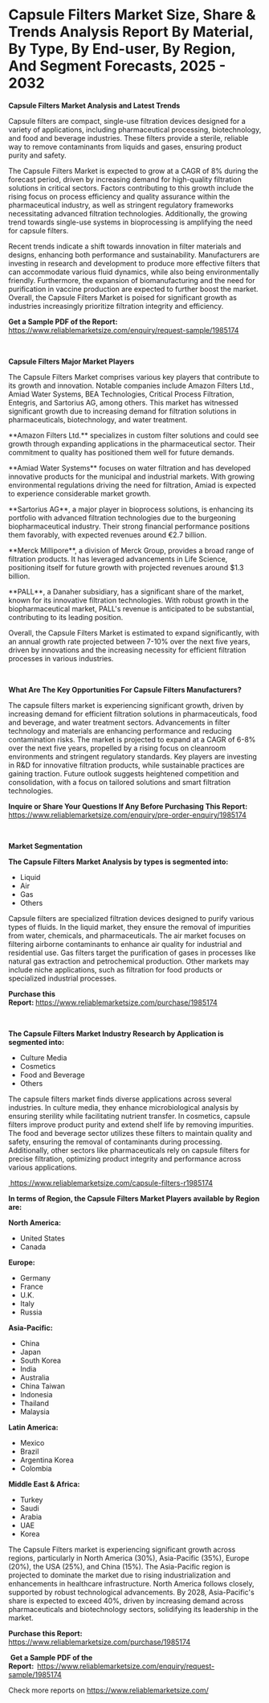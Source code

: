 <p><h1>Capsule Filters Market Size, Share & Trends Analysis Report By Material, By Type, By End-user, By Region, And Segment Forecasts, 2025 - 2032</h1></p><p><strong>Capsule Filters Market Analysis and Latest Trends</strong></p>
<p><p>Capsule filters are compact, single-use filtration devices designed for a variety of applications, including pharmaceutical processing, biotechnology, and food and beverage industries. These filters provide a sterile, reliable way to remove contaminants from liquids and gases, ensuring product purity and safety.</p><p>The Capsule Filters Market is expected to grow at a CAGR of 8% during the forecast period, driven by increasing demand for high-quality filtration solutions in critical sectors. Factors contributing to this growth include the rising focus on process efficiency and quality assurance within the pharmaceutical industry, as well as stringent regulatory frameworks necessitating advanced filtration technologies. Additionally, the growing trend towards single-use systems in bioprocessing is amplifying the need for capsule filters.</p><p>Recent trends indicate a shift towards innovation in filter materials and designs, enhancing both performance and sustainability. Manufacturers are investing in research and development to produce more effective filters that can accommodate various fluid dynamics, while also being environmentally friendly. Furthermore, the expansion of biomanufacturing and the need for purification in vaccine production are expected to further boost the market. Overall, the Capsule Filters Market is poised for significant growth as industries increasingly prioritize filtration integrity and efficiency.</p></p>
<p><strong>Get a Sample PDF of the Report:&nbsp;</strong> <a href="https://www.reliablemarketsize.com/enquiry/request-sample/1985174?utm_campaign=1991&utm_medium=2&utm_source=Github&utm_content=ia&utm_term=10042025&utm_id=capsule-filters">https://www.reliablemarketsize.com/enquiry/request-sample/1985174</a></p>
<p>&nbsp;</p>
<p><strong>Capsule Filters Major Market Players</strong></p>
<p><p>The Capsule Filters Market comprises various key players that contribute to its growth and innovation. Notable companies include Amazon Filters Ltd., Amiad Water Systems, BEA Technologies, Critical Process Filtration, Entegris, and Sartorius AG, among others. This market has witnessed significant growth due to increasing demand for filtration solutions in pharmaceuticals, biotechnology, and water treatment.</p><p>**Amazon Filters Ltd.** specializes in custom filter solutions and could see growth through expanding applications in the pharmaceutical sector. Their commitment to quality has positioned them well for future demands.</p><p>**Amiad Water Systems** focuses on water filtration and has developed innovative products for the municipal and industrial markets. With growing environmental regulations driving the need for filtration, Amiad is expected to experience considerable market growth.</p><p>**Sartorius AG**, a major player in bioprocess solutions, is enhancing its portfolio with advanced filtration technologies due to the burgeoning biopharmaceutical industry. Their strong financial performance positions them favorably, with expected revenues around €2.7 billion.</p><p>**Merck Millipore**, a division of Merck Group, provides a broad range of filtration products. It has leveraged advancements in Life Science, positioning itself for future growth with projected revenues around $1.3 billion.</p><p>**PALL**, a Danaher subsidiary, has a significant share of the market, known for its innovative filtration technologies. With robust growth in the biopharmaceutical market, PALL's revenue is anticipated to be substantial, contributing to its leading position.</p><p>Overall, the Capsule Filters Market is estimated to expand significantly, with an annual growth rate projected between 7-10% over the next five years, driven by innovations and the increasing necessity for efficient filtration processes in various industries.</p></p>
<p>&nbsp;</p>
<p><strong>What Are The Key Opportunities For Capsule Filters Manufacturers?</strong></p>
<p><p>The capsule filters market is experiencing significant growth, driven by increasing demand for efficient filtration solutions in pharmaceuticals, food and beverage, and water treatment sectors. Advancements in filter technology and materials are enhancing performance and reducing contamination risks. The market is projected to expand at a CAGR of 6-8% over the next five years, propelled by a rising focus on cleanroom environments and stringent regulatory standards. Key players are investing in R&D for innovative filtration products, while sustainable practices are gaining traction. Future outlook suggests heightened competition and consolidation, with a focus on tailored solutions and smart filtration technologies.</p></p>
<p><strong>Inquire or Share Your Questions If Any Before Purchasing This Report:</strong> <a href="https://www.reliablemarketsize.com/enquiry/pre-order-enquiry/1985174?utm_campaign=1991&utm_medium=2&utm_source=Github&utm_content=ia&utm_term=10042025&utm_id=capsule-filters">https://www.reliablemarketsize.com/enquiry/pre-order-enquiry/1985174</a></p>
<p>&nbsp;</p>
<p><strong>Market Segmentation</strong></p>
<p><strong>The Capsule Filters Market Analysis by types is segmented into:</strong></p>
<p><ul><li>Liquid</li><li>Air</li><li>Gas</li><li>Others</li></ul></p>
<p><p>Capsule filters are specialized filtration devices designed to purify various types of fluids. In the liquid market, they ensure the removal of impurities from water, chemicals, and pharmaceuticals. The air market focuses on filtering airborne contaminants to enhance air quality for industrial and residential use. Gas filters target the purification of gases in processes like natural gas extraction and petrochemical production. Other markets may include niche applications, such as filtration for food products or specialized industrial processes.</p></p>
<p><strong>Purchase this Report:&nbsp;</strong><a href="https://www.reliablemarketsize.com/purchase/1985174?utm_campaign=1991&utm_medium=2&utm_source=Github&utm_content=ia&utm_term=10042025&utm_id=capsule-filters">https://www.reliablemarketsize.com/purchase/1985174</a></p>
<p>&nbsp;</p>
<p><strong>The Capsule Filters Market Industry Research by Application is segmented into:</strong></p>
<p><ul><li>Culture Media</li><li>Cosmetics</li><li>Food and Beverage</li><li>Others</li></ul></p>
<p><p>The capsule filters market finds diverse applications across several industries. In culture media, they enhance microbiological analysis by ensuring sterility while facilitating nutrient transfer. In cosmetics, capsule filters improve product purity and extend shelf life by removing impurities. The food and beverage sector utilizes these filters to maintain quality and safety, ensuring the removal of contaminants during processing. Additionally, other sectors like pharmaceuticals rely on capsule filters for precise filtration, optimizing product integrity and performance across various applications.</p></p>
<p><a href="https://www.reliablemarketsize.com/capsule-filters-r1985174?utm_campaign=1991&utm_medium=2&utm_source=Github&utm_content=ia&utm_term=10042025&utm_id=capsule-filters">&nbsp;https://www.reliablemarketsize.com/capsule-filters-r1985174</a></p>
<p><strong>In terms of Region, the Capsule Filters Market Players available by Region are:</strong></p>
<p>
    <p> <strong> North America: </strong>
        <ul>
            <li>United States</li>
            <li>Canada</li>
        </ul>
        </p> 
    <p> <strong> Europe: </strong>
        <ul>
            <li>Germany</li>
            <li>France</li>
            <li>U.K.</li>
            <li>Italy</li>
            <li>Russia</li>
        </ul>
        </p> 
    <p> <strong> Asia-Pacific: </strong>
        <ul>
            <li>China</li>
            <li>Japan</li>
            <li>South Korea</li>
            <li>India</li>
            <li>Australia</li>
            <li>China Taiwan</li>
            <li>Indonesia</li>
            <li>Thailand</li>
            <li>Malaysia</li>
        </ul>
        </p> 
    <p> <strong> Latin America: </strong>
        <ul>
            <li>Mexico</li>
            <li>Brazil</li>
            <li>Argentina Korea</li>
            <li>Colombia</li>
        </ul>
        </p> 
    <p> <strong> Middle East & Africa: </strong>
        <ul>
            <li>Turkey</li>
            <li>Saudi</li>
            <li>Arabia</li>
            <li>UAE</li>
            <li>Korea</li>
        </ul>
    </p>
    </p>
<p><p>The Capsule Filters market is experiencing significant growth across regions, particularly in North America (30%), Asia-Pacific (35%), Europe (20%), the USA (25%), and China (15%). The Asia-Pacific region is projected to dominate the market due to rising industrialization and enhancements in healthcare infrastructure. North America follows closely, supported by robust technological advancements. By 2028, Asia-Pacific's share is expected to exceed 40%, driven by increasing demand across pharmaceuticals and biotechnology sectors, solidifying its leadership in the market.</p></p>
<p><strong>Purchase this Report: </strong><a href="https://www.reliablemarketsize.com/purchase/1985174?utm_campaign=1991&utm_medium=2&utm_source=Github&utm_content=ia&utm_term=10042025&utm_id=capsule-filters">https://www.reliablemarketsize.com/purchase/1985174</a></p>
<p>&nbsp;<strong>Get a Sample PDF of the Report:&nbsp;&nbsp;</strong><a href="https://www.reliablemarketsize.com/enquiry/request-sample/1985174?utm_campaign=1991&utm_medium=2&utm_source=Github&utm_content=ia&utm_term=10042025&utm_id=capsule-filters">https://www.reliablemarketsize.com/enquiry/request-sample/1985174</a></p>
<p><strong></strong></p>
<p>Check more reports on <a href="https://www.reliablemarketsize.com/?utm_campaign=1991&utm_medium=2&utm_source=Github&utm_content=ia&utm_term=10042025&utm_id=capsule-filters">https://www.reliablemarketsize.com/</a></p>